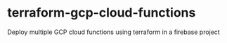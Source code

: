 # terraform-gcp-cloud-functions
Deploy multiple GCP cloud functions using terraform in a firebase project
